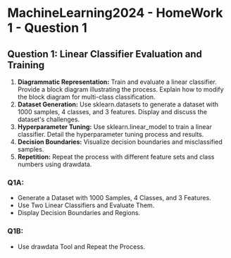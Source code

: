 # MachineLearning2024 - HomeWork 1 - Question 1
## Question 1: Linear Classifier Evaluation and Training
1. **Diagrammatic Representation:** Train and evaluate a linear classifier. Provide a block diagram illustrating the process. Explain how to modify the block diagram for multi-class classification.
2. **Dataset Generation:** Use sklearn.datasets to generate a dataset with 1000 samples, 4 classes, and 3 features. Display and discuss the dataset's challenges.
3. **Hyperparameter Tuning:** Use sklearn.linear_model to train a linear classifier. Detail the hyperparameter tuning process and results.
4. **Decision Boundaries:** Visualize decision boundaries and misclassified samples.
5. **Repetition:** Repeat the process with different feature sets and class numbers using drawdata.
### Q1A:
- Generate a Dataset with 1000 Samples, 4 Classes, and 3 Features.
- Use Two Linear Classifiers and Evaluate Them.
- Display Decision Boundaries and Regions.
### Q1B:
- Use drawdata Tool and Repeat the Process.
